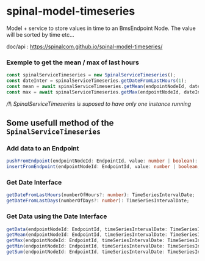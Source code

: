 # spinal-model-timeseries

Model + service to store values in time to an BmsEndpoint Node.
The value will be sorted by time etc...

doc/api : https://spinalcom.github.io/spinal-model-timeseries/

### Exemple to get the mean / max of last hours

```ts
const spinalServiceTimeseries = new SpinalServiceTimeseries();
const dateInter = spinalServiceTimeseries.getDateFromLastHours(1);
const mean = await spinalServiceTimeseries.getMean(endpointNodeId, dateInter);
const max = await spinalServiceTimeseries.getMax(endpointNodeId, dateInter);
```

_/!\ SpinalServiceTimeseries is suposed to have only one instance running_

## Some usefull method of the `SpinalServiceTimeseries`

### Add data to an Endpoint

```ts
pushFromEndpoint(endpointNodeId: EndpointId, value: number | boolean): Promise<boolean>;
insertFromEndpoint(endpointNodeId: EndpointId, value: number | boolean, date: number | string | Date): Promise<boolean>;
```

### Get Date Interface

```ts
getDateFromLastHours(numberOfHours?: number): TimeSeriesIntervalDate;
getDateFromLastDays(numberOfDays?: number): TimeSeriesIntervalDate;
```

### Get Data using the Date Interface

```ts
getData(endpointNodeId: EndpointId, timeSeriesIntervalDate: TimeSeriesIntervalDate): Promise<SpinalDateValue[]>;
getMean(endpointNodeId: EndpointId, timeSeriesIntervalDate: TimeSeriesIntervalDate): Promise<number>;
getMax(endpointNodeId: EndpointId, timeSeriesIntervalDate: TimeSeriesIntervalDate): Promise<number>;
getMin(endpointNodeId: EndpointId, timeSeriesIntervalDate: TimeSeriesIntervalDate): Promise<number>;
getSum(endpointNodeId: EndpointId, timeSeriesIntervalDate: TimeSeriesIntervalDate): Promise<number>;
```
